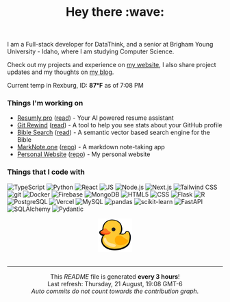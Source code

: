 <div align="center">
    <h1>Hey there :wave:</h1>
</div>
<br>

I am a Full-stack developer for DataThink, and a senior at Brigham Young University - Idaho, where I am studying Computer Science. 

Check out my projects and experience on [my website](https://ethanglenn.dev/), I also share project updates and my thoughts on [my blog](https://ethanglenn.dev/blog).

Current temp in Rexburg, ID: <b>87°F</b> as of 7:08 PM

### Things I'm working on

- [Resumly.pro](https://resumly.pro) ([read](https://ethanglenn.dev/blog/resumly)) - Your AI powered resume assistant
- [Git Rewind](https://git-rewind.com) ([read](https://ethanglenn.dev/blog/git-rewind)) - A tool to help you see stats about your GitHub profile
- [Bible Search](https://bible.eglenn.dev) ([read](https://ethanglenn.dev/blog/bible-search)) - A semantic vector based search engine for the Bible
- [MarkNote.one](https://marknote.one) ([repo](https://github.com/eglenn-dev/MarkNote.one)) - A markdown note-taking app
- [Personal Website](https://ethanglenn.dev) ([repo](https://github.com/eglenn-dev/personal-site)) - My personal website

### Things that I code with

<p>
    <img alt="TypeScript" src="https://img.shields.io/badge/-TypeScript-3178C6?style=flat-square&logo=typescript&logoColor=white" />
    <img alt="Python" src="https://img.shields.io/badge/-Python-3776AB?style=flat-square&logo=python&logoColor=white" />
    <img alt="React" src="https://img.shields.io/badge/-React-61DAFB?style=flat-square&logo=react&logoColor=white" />
    <img alt="JS" src="https://img.shields.io/badge/-JavaScript-F7DF1E?style=flat-square&logo=javascript&logoColor=black" />
    <img alt="Node.js" src="https://img.shields.io/badge/-Node.js-339933?style=flat-square&logo=node.js&logoColor=white" />
    <img alt="Next.js" src="https://img.shields.io/badge/-Next.js-000000?style=flat-square&logo=next.js&logoColor=white" />
    <img alt="Tailwind CSS" src="https://img.shields.io/badge/-Tailwind%20CSS-38B2AC?style=flat-square&logo=tailwind-css&logoColor=white" />
    <img alt="git" src="https://img.shields.io/badge/-Git-F05032?style=flat-square&logo=git&logoColor=white" />
    <img alt="Docker" src="https://img.shields.io/badge/-Docker-2496ED?style=flat-square&logo=docker&logoColor=white" />
    <img alt="Firebase" src="https://img.shields.io/badge/-Firebase-FFCA28?style=flat-square&logo=firebase&logoColor=white" />
    <img alt="MongoDB" src="https://img.shields.io/badge/-MongoDB-47A248?style=flat-square&logo=mongodb&logoColor=white" />
    <img alt="HTML5" src="https://img.shields.io/badge/-HTML5-E34F26?style=flat-square&logo=html5&logoColor=white" />
    <img alt="CSS" src="https://img.shields.io/badge/-CSS-1572B6?style=flat-square&logo=css3&logoColor=white" />
    <img alt="Flask" src="https://img.shields.io/badge/-Flask-000000?style=flat-square&logo=flask&logoColor=white" />
    <img alt="R" src="https://img.shields.io/badge/-R-276DC3?style=flat-square&logo=r&logoColor=white" />
    <img alt="PostgreSQL" src="https://img.shields.io/badge/-PostgreSQL-336791?style=flat-square&logo=postgresql&logoColor=white" />
    <img alt="Vercel" src="https://img.shields.io/badge/-Vercel-000000?style=flat-square&logo=vercel&logoColor=white" />
    <img alt="MySQL" src="https://img.shields.io/badge/-MySQL-4479A1?style=flat-square&logo=mysql&logoColor=white" />
    <img alt="pandas" src="https://img.shields.io/badge/-pandas-150458?style=flat-square&logo=pandas&logoColor=white" />
    <img alt="scikit-learn" src="https://img.shields.io/badge/-scikit--learn-F7931E?style=flat-square&logo=scikit-learn&logoColor=white" />
    <img alt="FastAPI" src="https://img.shields.io/badge/-FastAPI-009688?style=flat-square&logo=fastapi&logoColor=white" />
    <img alt="SQLAlchemy" src="https://img.shields.io/badge/-SQLAlchemy-CA2136?style=flat-square&logo=sqlalchemy&logoColor=white" />
    <img alt="Pydantic" src="https://img.shields.io/badge/-Pydantic-0E7CA3?style=flat-square&logo=pydantic&logoColor=white" />
</p>

<div align="center"><img alt="Duck image" src="./img/duck.webp" width="80"></div><br>


------------
<p align="center">
    This <i>README</i> file is generated <b>every 3 hours</b>!</br>
    Last refresh: Thursday, 21 August, 19:08 GMT-6<br />
    <em>Auto commits do not count towards the contribution graph.</em>    
</p>